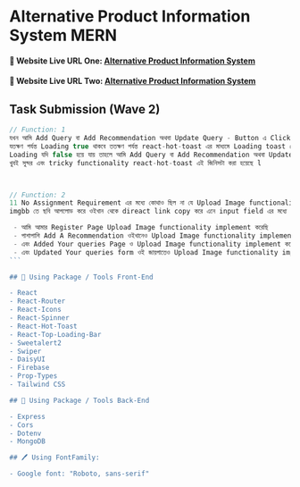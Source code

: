 # Alternative Product Information System MERN

#### 🔗 Website Live URL One: [Alternative Product Information System](https://alternative-product-info-b80e6.web.app/)

#### 🔗 Website Live URL Two: [Alternative Product Information System](https://alternative-product-info-b80e6.firebaseapp.com/)

## Task Submission (Wave 2)

````mjs
// Function: 1
যখন আমি Add Query বা Add Recommendation অথবা Update Query - Button এ Click করার পর
যতক্ষণ পর্যন্ত Loading true থাকবে ততক্ষণ পর্যন্ত react-hot-toast এর মাধ্যমে Loading toast দেখাবে l
Loading যদি false হয়ে যায় তাহলে আমি Add Query বা Add Recommendation অথবা Update Query Successful message এর toast দেখাবে l
খুবই সুন্দর এবং tricky functionality react-hot-toast এই জিনিসটা করা হয়েছে l



// Function: 2
11 No Assignment Requirement এর মধ্যে কোথাও ছিল না যে Upload Image functionality system এর কথা,
imgbb তে ছবি আপলোড করে ওইখান থেকে direact link copy করে এনে input field এর মধ্যে বসাতে হতো l

 - আমি আমার Register Page Upload Image functionality implement করেছি
 - পাশাপাশি Add A Recommendation ওইখানেও Upload Image functionality implement করেছি
 - এবং Added Your queries Page ও Upload Image functionality implement করেছি
 - এবং Updated Your queries form ওই জায়গাতেও Upload Image functionality implement করেছি
```

## 🧰 Using Package / Tools Front-End

- React
- React-Router
- React-Icons
- React-Spinner
- React-Hot-Toast
- React-Top-Loading-Bar
- Sweetalert2
- Swiper
- DaisyUI
- Firebase
- Prop-Types
- Tailwind CSS

## 🧰 Using Package / Tools Back-End

- Express
- Cors
- Dotenv
- MongoDB

## 🖊️ Using FontFamily:

- Google font: "Roboto, sans-serif"
````
